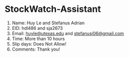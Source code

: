 # StockWatch-Assistant

1. Name: Huy Le and Stefanus Adrian
2. EID: hdl486 and sja2673
3. Email: huyle@utexas.edu and stefanusj06@gmail.com
4. Time: More than 10 hours
5. Slip days: Does Not Allow!
6. Comments: Thank you!
 
